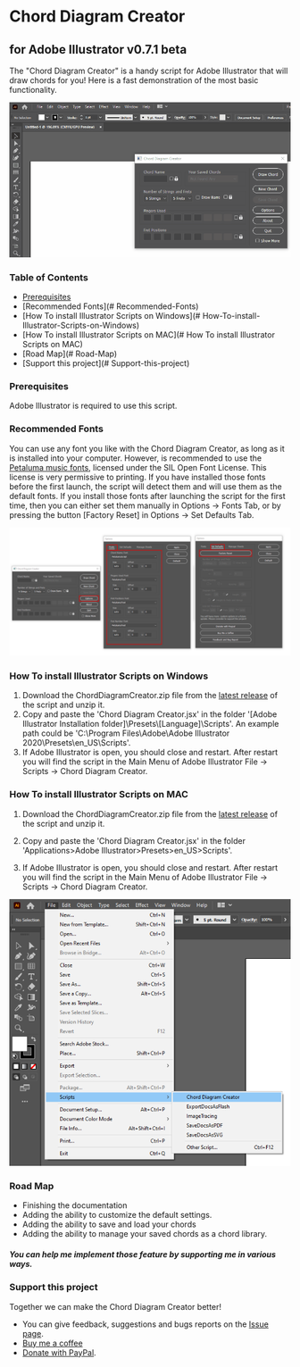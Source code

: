 # Chord Diagram Creator 

## for Adobe Illustrator v0.7.1 beta

The "Chord Diagram Creator" is a handy script for Adobe Illustrator that will draw chords for you! Here is a fast demonstration of the most basic functionality.

![](./readme-assets/EmDemo.gif)



### Table of Contents

* [Prerequisites](#prerequisites)
* [Recommended Fonts](# Recommended-Fonts)
* [How To install Illustrator Scripts on Windows](# How-To-install-Illustrator-Scripts-on-Windows)
* [How To install Illustrator Scripts on MAC](# How To install Illustrator Scripts on MAC)
* [Road Map](# Road-Map)
* [Support this project](# Support-this-project)



### Prerequisites  

Adobe Illustrator is required to use this script.



### Recommended Fonts

You can use any font you like with the Chord Diagram Creator, as long as it is installed into your computer. However, is recommended to use the [Petaluma music fonts](https://github.com/steinbergmedia/petaluma), licensed under the SIL Open Font License. This license is very permissive to printing. If you have installed those fonts before the first launch, the script will detect them and will use them as the default fonts. If you install those fonts after launching the script for the first time, then you can either set them manually in Options -> Fonts Tab, or by pressing the button [Factory Reset] in Options -> Set Defaults Tab.

![](./readme-assets/Fonts.png)

### How To install Illustrator Scripts on **Windows**

1. Download the ChordDiagramCreator.zip file from the [latest release](https://github.com/harpwood/Chord-Diagram-Creator-for-Adobe-Illustrator/releases) of the script and unzip it.
2. Copy and paste the 'Chord Diagram Creator.jsx' in the folder '[Adobe Illustrator Installation folder]\Presets\\[Language]\Scripts'. An example path could be 'C:\Program Files\Adobe\Adobe Illustrator 2020\Presets\en_US\Scripts'.
3. If Adobe Illustrator is open, you should close and restart. After restart you will find the script in the Main Menu of Adobe Illustrator File -> Scripts -> Chord Diagram Creator.

### How To install Illustrator Scripts on **MAC**

1. Download the ChordDiagramCreator.zip file from the [latest release](https://github.com/harpwood/Chord-Diagram-Creator-for-Adobe-Illustrator/releases) of the script and unzip it.

2. Copy and paste the 'Chord Diagram Creator.jsx' in the folder 'Applications>Adobe  Illustrator>Presets>en_US>Scripts'.

3. If Adobe Illustrator is open, you should close and restart. After restart you will find the script in the Main Menu of Adobe Illustrator File -> Scripts -> Chord Diagram Creator.

   

![](./readme-assets/ScriptLocation.png)



### Road Map

- Finishing the documentation
- Adding the ability to customize the default settings.
- Adding the ability to save and load your chords
- Adding the ability to manage your saved chords as a chord library.

##### You can help me implement those feature by supporting me in various ways.



### Support this project

Together we can make the Chord Diagram Creator better! 

- You can give feedback, suggestions and bugs reports on the [Issue page](https://github.com/harpwood/Chord-Diagram-Creator-for-Adobe-Illustrator/issues).
- [Buy me a coffee](https://www.buymeacoffee.com/harpwood)
- [Donate with PayPal](https://www.paypal.me/GeorgeKritikos).





